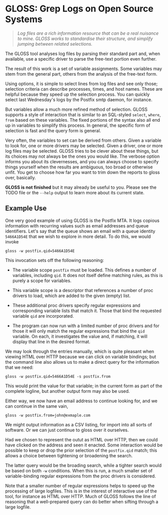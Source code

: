 # GLOSS: Grep Logs on Open Source Systems

> *Log files are a rich information resource that can be a
> real nuisance to mine.  GLOSS works to standardise their
> structure, and simplify jumping between related selections.*

The GLOSS tool analyses log files by parsing their standard part
and, when available, use a specific driver to parse the free-text
portion even further.

The result of this work is a set of variable assignments.
Some variables may stem from the general part, others from the
analysis of the free-text form.

Using options, it is simple to select lines from log files and
see only those; selection criteria can describe processes, times,
and host names.  These are helpful because they speed up the
selection process.  You can quickly select last Wednesday's
logs by the Postfix smtp daemon, for instance.

But variables allow a much more refined method of selection.
GLOSS supports a style of interaction that is similar to an
SQL-styled `select`, `where`, `from` based on these variables.
The fixed portions of the syntax also all end up in variables
to simplify this process.  In general, the specific form of
selection is fast and the query form is general.

Very often, the variables to set can be derived from others.
Given a variable to look for, one or more drivers may be
selected.  Given a driver, one or more log files may be
selected.  GLOSS tries to be clever about these things,
but its choices may not always be the ones you would like.
The verbose option informs you about its clevernesses, and
you can always choose to specify things yourself when the
results are ambiguous, too broad or otherwise unfit.  You
get to choose how far you want to trim down the reports
to gloss over, basically.

**GLOSS is not finished** but it may already be useful
to you.  Please see the TODO file or the `--help` output
to learn more about its current state.


## Example Use

One very good example of using GLOSS is the Postfix MTA.
It logs copious information with recurring values such as
email addresses and queue identifiers.  Let's say that the
queue shows an email with a queue identity `5466A1D54E` that
we wish to explore in more detail.  To do this, we would
invoke

```
gloss -w postfix.qid=5466A1D54E
```

This invocation sets off the following reasoning:

  * The variable scope `postfix` must be loaded.  This defines
    a number of variables, including `qid`.  It does not
    itself define matching rules, as this is purely a scope
    for variables.

  * This variable scope is a descriptor that references a
    number of proc drivers to load, which are added to the
    given (empty) list.

  * These additional proc drivers specify regular expressions
    and corresponding variable lists that match it.  Those
    that bind the requested variable `qid` are incorporated.

  * The program can now run with a limited number of proc
    drivers and for those it will only match the regular
    expressions that bind the `qid` variable.  On each, it
    investigates the value and, if matching, it will display
    that line in the desired format.

We may look through the entries manually, which is quite
pleasant when viewing HTML over HTTP because we can click
on variable bindings; but the command line also allows us
to make a direct query for the information that we need:

```
gloss -w postfix.qid=5466A1D54E -s postfix.from
```

This would print the value for that variable; in the current
form as part of the complete logline, but another output form
may also be used.

Either way, we now have an email address to continue looking
for, and we can continue in the same vain,

```
gloss -w postfix.from=john@exmaple.com
```

We might output information as a CSV listing, for import
into all sorts of software.  Or we can just continue to
gloss over it ourselves.

Had we chosen to represent the outut as HTML over HTTP, then
we could have clicked on the address and seen it enacted.
Some interaction would be possible to keep or drop the
prior selection of the `postfix.qid` match; this allows a
choice between tightening or broadening the search.

The latter query would be the broading search, while a
tighter search would be based on both `-w` conditions.
When this is run, a much smaller set of variable-binding
regular expressions from the proc drivers is considered.

Note that a smaller number of regular expressions helps
to speed up the processing of large logfiles.  This is
in the interest of interactive use of the tool, for
instance as HTML over HTTP.  Much of GLOSS follows the
line of reasoning that a well-prepared query can do
better when sifting through a large logfile.


